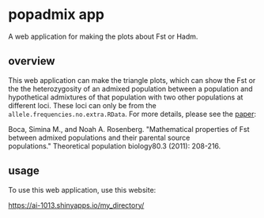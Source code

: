 # popadmix app
A web application for making the plots about Fst or Hadm.

## overview
This web application can make the triangle plots, which can  show the Fst or the the heterozygosity of an admixed population between a population and hypothetical admixtures of that population with two other populations at different loci. These loci can only be from the `allele.frequencies.no.extra.RData`. 
For more details, please see the [paper](https://www.ncbi.nlm.nih.gov/pmc/articles/PMC3206961/):

Boca, Simina M., and Noah A. Rosenberg. "Mathematical properties of Fst between admixed populations and their parental source populations." Theoretical population biology80.3 (2011): 208-216.

## usage
To use this web application, use this website:

https://ai-1013.shinyapps.io/my_directory/
